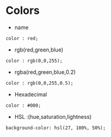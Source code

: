# Colors

- name 

```
color : red;
```
- rgb(red,green,blue)

```
color : rgb(0,0,255);
```
- rgba(red,green,blue,0.2)

```
color : rgb(0,0,255,0.5);
```
- Hexadecimal

```
color : #000;
```
- HSL :(hue,saturation,lightness)

```
background-color: hsl(27, 100%, 50%);
```